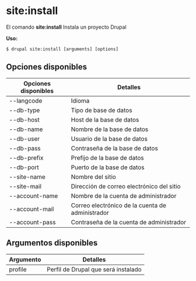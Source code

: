 # site:install
El comando **site:install** Instala un proyecto Drupal

**Uso:**
```
$ drupal site:install [arguments] [options] 
```

## Opciones disponibles
Opciones disponibles | Detalles
-------|-------------
--langcode | Idioma
--db-type | Tipo de base de datos
--db-host | Host de la base de datos
--db-name | Nombre de la base de datos
--db-user | Usuario de la base de datos
--db-pass | Contraseña de la base de datos
--db-prefix | Prefijo de la base de datos
--db-port | Puerto de la base de datos
--site-name | Nombre del sitio
--site-mail | Dirección de correo electrónico del sitio
--account-name | Nombre de la cuenta de administrador
--account-mail | Correo electrónico de la cuenta de administrador
--account-pass | Contraseña de la cuenta de administrador

## Argumentos disponibles
Argumento | Detalles
---------|-------------
profile | Perfil de Drupal que será instalado
